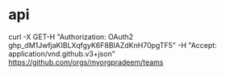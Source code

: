 # api
curl -X GET-H "Authorization: OAuth2 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" -H "Accept: application/vnd.github.v3+json" https://github.com/orgs/myorgpradeem/teams
